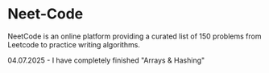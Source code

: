 # Neet-Code

NeetCode is an online platform providing a curated list of 150 problems from Leetcode to practice writing algorithms.

04.07.2025 - I have completely finished "Arrays & Hashing"
